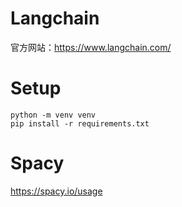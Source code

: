 # Langchain

官方网站：https://www.langchain.com/

# Setup
```commandline
python -m venv venv
pip install -r requirements.txt
```


# Spacy 
https://spacy.io/usage



